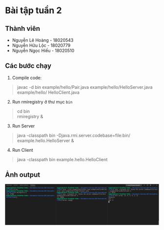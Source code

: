 # Bài tập tuần 2

## Thành viên
* Nguyễn Lê Hoàng - 18020543
* Nguyễn Hữu Lộc - 18020779
* Nguyễn Ngọc Hiếu - 18020510
  
## Các bước chạy

1. Compile code:

> javac -d bin example/hello/Pair.java example/hello/HelloServer.java example/hello/ HelloClient.java


2. Run rmiregistry ở thư mục `bin`
> cd bin  
> rmiregistry &

3. Run Server
> java -classpath bin -Djava.rmi.server.codebase=file:bin/ example.hello.HelloServer &

4. Run Client
> java  -classpath bin example.hello.HelloClient

## Ảnh output

![Output](./img/KTHDV_W2.png)